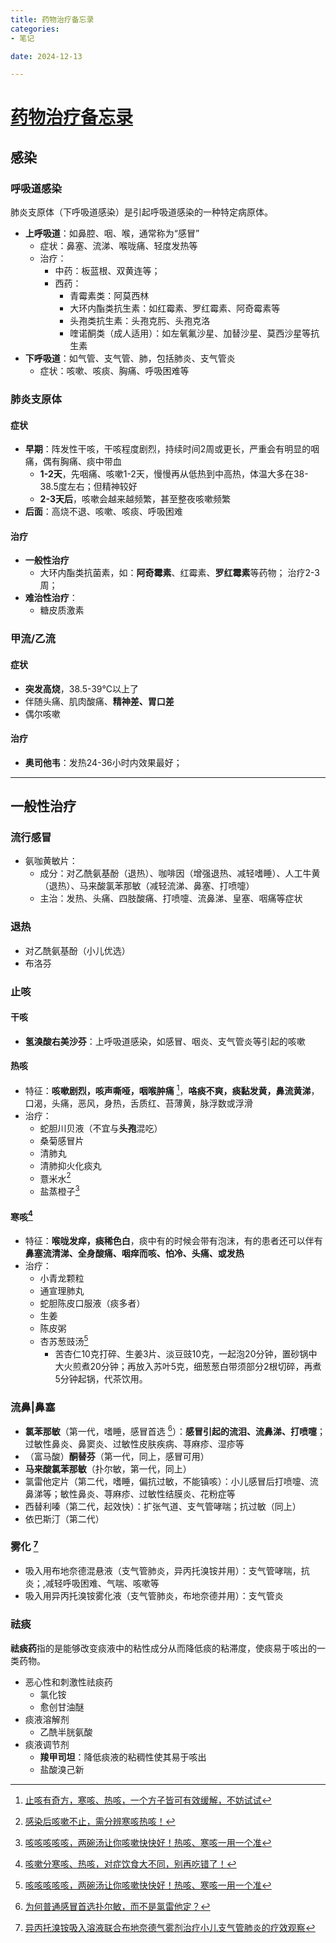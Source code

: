 ```yaml
---
title: 药物治疗备忘录
categories:
- 笔记

date: 2024-12-13

---
```


# [药物治疗备忘录](https://github.com/chinobing/chinobing.github.io/issues/20)

## 感染
### 呼吸道感染
肺炎支原体（下呼吸道感染）是引起呼吸道感染的一种特定病原体。

- **上呼吸道**：如鼻腔、咽、喉，通常称为“感冒”
  - 症状：鼻塞、流涕、喉咙痛、轻度发热等
  - 治疗：
    - 中药：板蓝根、双黄连等；
    - 西药：
      - 青霉素类：阿莫西林
      - 大环内酯类抗生素：如红霉素、罗红霉素、阿奇霉素等
      - 头孢类抗生素：头孢克肟、头孢克洛
      - 喹诺酮类（成人适用）：如左氧氟沙星、加替沙星、莫西沙星等抗生素
- **下呼吸道**：如气管、支气管、肺，包括肺炎、支气管炎
  - 症状：咳嗽、咳痰、胸痛、呼吸困难等

### 肺炎支原体
#### 症状
- **早期**：阵发性干咳，干咳程度剧烈，持续时间2周或更长，严重会有明显的咽痛，偶有胸痛、痰中带血
  - **1-2天**，先咽痛、咳嗽1-2天，慢慢再从低热到中高热，体温大多在38-38.5度左右；但精神较好
  - **2-3天后**，咳嗽会越来越频繁，甚至整夜咳嗽频繁
- **后面**：高烧不退、咳嗽、咳痰、呼吸困难
#### 治疗
- **一般性治疗**
  - 大环内酯类抗菌素，如：**阿奇霉素**、红霉素、**罗红霉素**等药物； 治疗2-3周；
- **难治性治疗**：
  - 糖皮质激素

### 甲流/乙流
#### 症状
- **突发高烧**，38.5-39℃以上了
- 伴随头痛、肌肉酸痛、**精神差、胃口差**
- 偶尔咳嗽
#### 治疗
- **奥司他韦**：发热24-36小时内效果最好；
---

## 一般性治疗
### 流行感冒
- 氨咖黄敏片：
  - 成分：对乙酰氨基酚（退热）、咖啡因（增强退热、减轻嗜睡）、人工牛黄（退热）、马来酸氯苯那敏（减轻流涕、鼻塞、打喷嚏）
  - 主治：发热、头痛、四肢酸痛、打喷嚏、流鼻涕、皇塞、咽痛等症状
### 退热
- 对乙酰氨基酚（小儿优选）
- 布洛芬
### 止咳
#### 干咳
- **氢溴酸右美沙芬**：上呼吸道感染，如感冒、咽炎、支气管炎等引起的咳嗽
#### 热咳
- 特征：**咳嗽剧烈，咳声嘶哑，咽喉肿痛** [^4]，**咯痰不爽，痰黏发黄，鼻流黄涕**，口渴，头痛，恶风，身热，舌质红、苔薄黄，脉浮数或浮滑
- 治疗：
  - 蛇胆川贝液（不宜与**头孢**混吃）
  - 桑菊感冒片
  - 清肺丸
  - 清肺抑火化痰丸
  - 薏米水[^2]
  - 盐蒸橙子[^3]
#### 寒咳[^1]
- 特征：**喉咙发痒，痰稀色白**，痰中有的时候会带有泡沫，有的患者还可以伴有**鼻塞流清涕、全身酸痛、咽痒而咳、怕冷、头痛、或发热**
- 治疗：
  - 小青龙颗粒
  - 通宣理肺丸
  - 蛇胆陈皮口服液（痰多者）
  - 生姜
  - 陈皮粥
  - 杏苏葱豉汤[^3]
    - 苦杏仁10克打碎、生姜3片、淡豆豉10克，一起泡20分钟，置砂锅中大火煎煮20分钟；再放入苏叶5克，细葱葱白带须部分2根切碎，再煮5分钟起锅，代茶饮用。 

### 流鼻|鼻塞
- **氯苯那敏**（第一代，嗜睡，感冒首选 [^5]）：**感冒引起的流泪、流鼻涕、打喷嚏**；过敏性鼻炎、鼻窦炎、过敏性皮肤疾病、荨麻疹、湿疹等
- （富马酸）**酮替芬**（第一代，同上，感冒可用）
- **马来酸氯苯那敏**（扑尔敏，第一代，同上）
- 氯雷他定片（第二代，嗜睡，偏抗过敏，不能镇咳）：小儿感冒后打喷嚏、流鼻涕等；敏性鼻炎、荨麻疹、过敏性结膜炎、花粉症等
- 西替利嗪（第二代，起效快）：扩张气道、支气管哮喘；抗过敏（同上）
- 依巴斯汀（第二代）
### 雾化 [^6]
- 吸入用布地奈德混悬液（支气管肺炎，异丙托溴铵并用）：支气管哮喘，抗炎；,减轻呼吸困难、气喘、咳嗽等
- 吸入用异丙托溴铵雾化液（支气管肺炎，布地奈德并用）：支气管炎
### 祛痰
**祛痰药**指的是能够改变痰液中的粘性成分从而降低痰的粘滞度，使痰易于咳出的一类药物。
- 恶心性和刺激性祛痰药
  - 氯化铵
  - 愈创甘油醚
- 痰液溶解剂
  - 乙酰半胱氨酸
- 痰液调节剂
  - **羧甲司坦**：降低痰液的粘稠性使其易于咳出
  - 盐酸溴己新


[^1]: [咳嗽分寒咳、热咳，对症饮食大不同，别再吃错了！](https://mp.weixin.qq.com/s/2jmSal-4JM-q5zkHakIudQ) 
[^2]: [感染后咳嗽不止，需分辨寒咳热咳！](https://mp.weixin.qq.com/s/LGBItLbVA3sIYJtqsrwuuw) 
[^3]: [咳咳咳咳咳，两碗汤让你咳嗽快快好！热咳、寒咳一用一个准](https://mp.weixin.qq.com/s/QxfwWWhjz3mzA3DRp5rOWA) 
 [^4]: [止咳有奇方，寒咳、热咳，一个方子皆可有效缓解，不妨试试](https://mp.weixin.qq.com/s/RqbIkcz3FOfmiJ15RrfU3w) 
 [^5]:  [为何普通感冒首选扑尔敏，而不是氯雷他定？](https://mp.weixin.qq.com/s/3c5a7_75So64u_7SeenJzw) 
 [^6]:  [异丙托溴铵吸入溶液联合布地奈德气雾剂治疗小儿支气管肺炎的疗效观察](https://mp.weixin.qq.com/s/8GCjYYoaYcyNC6ZPVdNE0A) 